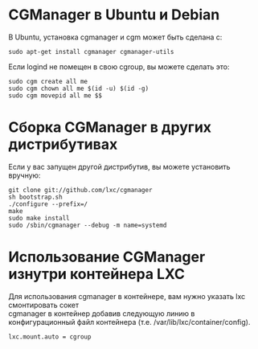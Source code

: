 # CGManager в Ubuntu и Debian
В Ubuntu, установка cgmanager и cgm может быть сделана с:

    sudo apt-get install cgmanager cgmanager-utils

Если logind не помещен в свою cgroup, вы можете сделать это:

    sudo cgm create all me
    sudo cgm chown all me $(id -u) $(id -g)
    sudo cgm movepid all me $$

# Сборка CGManager в других дистрибутивах
Если у вас запущен другой дистрибутив, вы можете установить вручную:

    git clone git://github.com/lxc/cgmanager
    sh bootstrap.sh
    ./configure --prefix=/
    make
    sudo make install
    sudo /sbin/cgmanager --debug -m name=systemd

# Использование CGManager изнутри контейнера LXC
Для использования cgmanager в контейнере, вам нужно указать lxc смонтировать сокет  
cgmanager в контейнер добавив следующую линию в  
конфигурационный файл контейнера (т.е. /var/lib/lxc/container/config).

    lxc.mount.auto = cgroup
